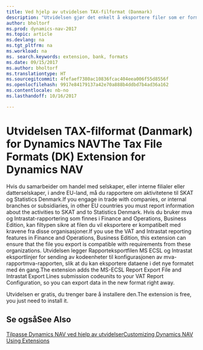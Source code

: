 ```yaml
---
title: Ved hjelp av utvidelsen TAX-filformat (Danmark)
description: "Utvidelsen gjør det enkelt å eksportere filer som er formatert på forhånd for å oppfylle bankens krav til elektroniske innsendinger."
author: bholtorf
ms.prod: dynamics-nav-2017
ms.topic: article
ms.devlang: na
ms.tgt_pltfrm: na
ms.workload: na
ms. search.keywords: extension, bank, formats
ms.date: 09/15/2017
ms.author: bholtorf
ms.translationtype: HT
ms.sourcegitcommit: 4fefaef7380ac10836fcac404eea006f55d8556f
ms.openlocfilehash: 9917e84179137a42e70a888b4ddbd7b4ad36a162
ms.contentlocale: nb-no
ms.lasthandoff: 10/16/2017

---
```


# <a name="the-tax-file-formats-dk-extension-for-dynamics-nav"></a><span data-ttu-id="1d768-103">Utvidelsen TAX-filformat (Danmark) for Dynamics NAV</span><span class="sxs-lookup"><span data-stu-id="1d768-103">The Tax File Formats (DK) Extension for Dynamics NAV</span></span>
<span data-ttu-id="1d768-104">Hvis du samarbeider om handel med selskaper, eller interne filialer eller datterselskaper, i andre EU-land, må du rapportere om aktivitetene til SKAT og Statistics Denmark.</span><span class="sxs-lookup"><span data-stu-id="1d768-104">If you engage in trade with companies, or internal branches or subsidiaries, in other EU countries you must report information about the activities to SKAT and to Statistics Denmark.</span></span> <span data-ttu-id="1d768-105">Hvis du bruker mva og Intrastat-rapportering som finnes i Finance and Operations, Business Edition, kan filtypen sikre at filen du vil eksportere er kompatibelt med kravene fra disse organisasjoner.</span><span class="sxs-lookup"><span data-stu-id="1d768-105">If you use the VAT and Intrastat reporting features in Finance and Operations, Business Edition, this extension can ensure that the file you export is compatible with requirements from these organizations.</span></span> <span data-ttu-id="1d768-106">Utvidelsen legger Rapporteksportfilen MS ECSL og Intrastat eksportlinjer for sending av kodeenheter til konfigurasjonen av mva-rapportmva-rapporten, slik at du kan eksportere dataene i det nye formatet med én gang.</span><span class="sxs-lookup"><span data-stu-id="1d768-106">The extension adds the MS-ECSL Report Export File and Intrastat Export Lines submission codeunits to your VAT Report Configuration, so you can export data in the new format right away.</span></span>

<span data-ttu-id="1d768-107">Utvidelsen er gratis, du trenger bare å installere den.</span><span class="sxs-lookup"><span data-stu-id="1d768-107">The extension is free, you just need to install it.</span></span> 

## <a name="see-also"></a><span data-ttu-id="1d768-108">Se også</span><span class="sxs-lookup"><span data-stu-id="1d768-108">See Also</span></span>
[<span data-ttu-id="1d768-109">Tilpasse Dynamics NAV ved hjelp av utvidelser</span><span class="sxs-lookup"><span data-stu-id="1d768-109">Customizing Dynamics NAV Using Extensions</span></span>](ui-extensions.md)
